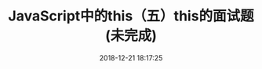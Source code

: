 ---
title: JavaScript中的this（五）this的面试题 (未完成)
date: 2018-12-21 18:17:25
tags: [JavaScript]
categories: [JavaScript]
description: this的面试题
---